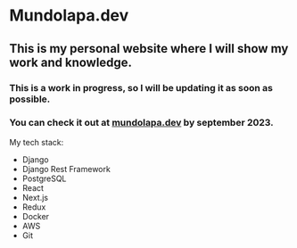 # Mundolapa.dev
## This is my personal website where I will show my work and knowledge.
### This is a work in progress, so I will be updating it as soon as possible.
### You can check it out at [mundolapa.dev](https://mundolapa.dev) by september 2023.
My tech stack:
- Django
- Django Rest Framework
- PostgreSQL
- React
- Next.js
- Redux
- Docker
- AWS
- Git